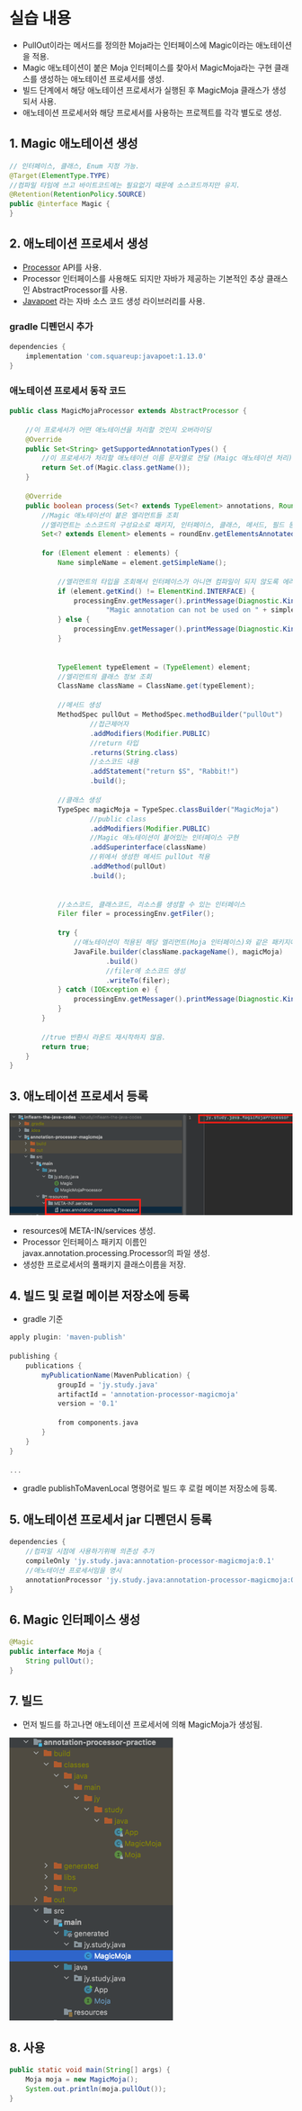 # 실습 내용

* PullOut이라는 메서드를 정의한 Moja라는 인터페이스에 Magic이라는 애노테이션을 적용.
* Magic 애노테이션이 붙은 Moja 인터페이스를 찾아서 MagicMoja라는 구현 클래스를 생성하는 애노테이션 프로세서를 생성.
* 빌드 단계에서 해당 애노테이션 프로세서가 실행된 후 MagicMoja 클래스가 생성되서 사용.
* 애노테이션 프로세서와 해당 프로세서를 사용하는 프로젝트를 각각 별도로 생성.

## 1. Magic 애노테이션 생성

```java
// 인터페이스, 클래스, Enum 지정 가능.
@Target(ElementType.TYPE)
//컴파일 타임에 쓰고 바이트코드에는 필요없기 때문에 소스코드까지만 유지.
@Retention(RetentionPolicy.SOURCE)
public @interface Magic {
}
```

## 2. 애노테이션 프로세서 생성

* [Processor](https://docs.oracle.com/javase/8/docs/api/javax/annotation/processing/Processor.html) API를 사용.
* Processor 인터페이스를 사용해도 되지만 자바가 제공하는 기본적인 추상 클래스인 AbstractProcessor를 사용.
* [Javapoet](https://github.com/square/javapoet) 라는 자바 소스 코드 생성 라이브러리를 사용.


### gradle 디펜던시 추가

```groovy
dependencies {
    implementation 'com.squareup:javapoet:1.13.0'
}
```

### 애노테이션 프로세서 동작 코드

```java
public class MagicMojaProcessor extends AbstractProcessor {

    //이 프로세서가 어떤 애노테이션을 처리할 것인지 오버라이딩
    @Override
    public Set<String> getSupportedAnnotationTypes() {
        //이 프로세서가 처리할 애노테이션 이름 문자열로 전달 (Maigc 애노테이션 처리)
        return Set.of(Magic.class.getName());
    }

    @Override
    public boolean process(Set<? extends TypeElement> annotations, RoundEnvironment roundEnv) {
        //Magic 애노테이션이 붙은 엘리먼트들 조회
        //엘리먼트는 소스코드의 구성요소로 패키지, 인터페이스, 클래스, 메서드, 필드 등을 지칭
        Set<? extends Element> elements = roundEnv.getElementsAnnotatedWith(Magic.class);

        for (Element element : elements) {
            Name simpleName = element.getSimpleName();

            //엘리먼트의 타입을 조회해서 인터페이스가 아니면 컴파일이 되지 않도록 에러 처리
            if (element.getKind() != ElementKind.INTERFACE) {
                processingEnv.getMessager().printMessage(Diagnostic.Kind.ERROR,
                        "Magic annotation can not be used on " + simpleName);
            } else {
                processingEnv.getMessager().printMessage(Diagnostic.Kind.NOTE, "Processing " + simpleName);
            }

            
            TypeElement typeElement = (TypeElement) element;
            //엘리먼트의 클래스 정보 조회
            ClassName className = ClassName.get(typeElement);

            //메서드 생성
            MethodSpec pullOut = MethodSpec.methodBuilder("pullOut")
                    //접근제어자
                    .addModifiers(Modifier.PUBLIC)
                    //return 타입
                    .returns(String.class)
                    //소스코드 내용
                    .addStatement("return $S", "Rabbit!")
                    .build();

            //클래스 생성
            TypeSpec magicMoja = TypeSpec.classBuilder("MagicMoja")
                    //public class
                    .addModifiers(Modifier.PUBLIC)
                    //Magic 애노테이션이 붙어있는 인터페이스 구현
                    .addSuperinterface(className)
                    //위에서 생성한 메서드 pullOut 적용
                    .addMethod(pullOut)
                    .build();


            //소스코드, 클래스코드, 리소스를 생성할 수 있는 인터페이스
            Filer filer = processingEnv.getFiler();

            try {
                //애노테이션이 적용된 해당 엘리먼트(Moja 인터페이스)와 같은 패키지에 MagicMoja 클래스 생성
                JavaFile.builder(className.packageName(), magicMoja)
                        .build()
                        //filer에 소스코드 생성
                        .writeTo(filer);
            } catch (IOException e) {
                processingEnv.getMessager().printMessage(Diagnostic.Kind.ERROR, "FATAL ERROR: " + e);
            }
        }

        //true 반환시 라운드 재시작하지 않음.
        return true;
    }
}

```

## 3. 애노테이션 프로세서 등록

<img src="./images/processor-registration.png">

* resources에 META-IN/services 생성.
* Processor 인터페이스 패키지 이름인 javax.annotation.processing.Processor의 파일 생성.
* 생성한 프로로세서의 풀패키지 클래스이름을 저장.

## 4. 빌드 및 로컬 메이븐 저장소에 등록

* gradle 기준

```groovy
apply plugin: 'maven-publish'

publishing {
    publications {
        myPublicationName(MavenPublication) {
            groupId = 'jy.study.java'
            artifactId = 'annotation-processor-magicmoja'
            version = '0.1'

            from components.java
        }
    }
}

...
```

* gradle publishToMavenLocal 명령어로 빌드 후 로컬 메이븐 저장소에 등록.

## 5. 애노테이션 프로세서 jar 디펜던시 등록

```groovy
dependencies {
    //컴파일 시점에 사용하기위해 의존성 추가
    compileOnly 'jy.study.java:annotation-processor-magicmoja:0.1'
    //애노테이션 프로세서임을 명시
    annotationProcessor 'jy.study.java:annotation-processor-magicmoja:0.1'
}
```

## 6. Magic 인터페이스 생성

```java
@Magic
public interface Moja {
    String pullOut();
}
```

## 7. 빌드

* 먼저 빌드를 하고나면 애노테이션 프로세서에 의해 MagicMoja가 생성됨.

<img src="images/MagicMoja.png">

## 8. 사용

```java
public static void main(String[] args) {
    Moja moja = new MagicMoja();
    System.out.println(moja.pullOut());
}
```